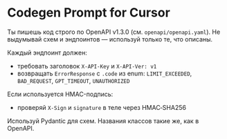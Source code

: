 # Codegen Prompt for Cursor

Ты пишешь код строго по OpenAPI v1.3.0 (см. `openapi/openapi.yaml`).
Не выдумывай схем и эндпоинтов — используй только те, что описаны.

Каждый эндпоинт должен:
- требовать заголовок `X-API-Key` и `X-API-Ver: v1`
- возвращать `ErrorResponse` с `.code` из enum: `LIMIT_EXCEEDED`, `BAD_REQUEST`, `GPT_TIMEOUT`, `UNAUTHORIZED`

Если используется HMAC-подпись:
- проверяй `X-Sign` и `signature` в теле через HMAC‑SHA256

Используй Pydantic для схем. Названия классов такие же, как в OpenAPI.

